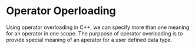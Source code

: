 # Operator Operloading
Using operator overloading in C++, we can specify more than one meaning for an operator in one scope. The purppose of operator overloading is to provide special meaning of an aperator for a user defined data type.
